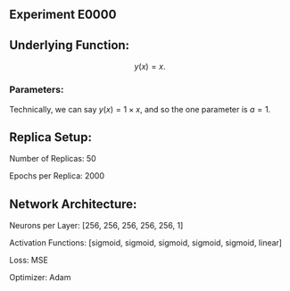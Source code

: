 ## Experiment E0000

## Underlying Function:

$$y(x) = x.$$

### Parameters:

Technically, we can say $y(x) = 1 \times x$, and so the one parameter is $a = 1$.

## Replica Setup:

Number of Replicas: 50

Epochs per Replica: 2000

## Network Architecture:

Neurons per Layer: [256, 256, 256, 256, 256, 1]

Activation Functions: [sigmoid, sigmoid, sigmoid, sigmoid, sigmoid, linear]

Loss: MSE

Optimizer: Adam